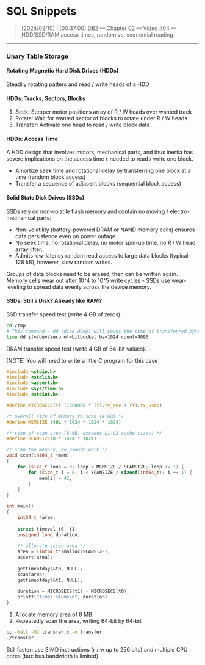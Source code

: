 # SQL Snippets



> [2024/02/10] | [00:37:00]
> DB2 — Chapter 02 — Video #04 — HDD/SSD/RAM access times, random vs. sequential reading

---

### Unary Table Storage

#### Rotating Magnetic Hard Disk Drives (HDDs)

Steadily rotating patters and read / write heads of a HDD



#### HDDs: Tracks, Sectors, Blocks

1. Seek: Stepper motor positions array of R / W heads over wanted track
2. Rotate: Wait for wanted sector of blocks to rotate under R / W heads
3. Transfer: Activate one head to read / write block data



#### HDDs: Access Time

A HDD design that involves motors, mechanical parts, and thus inertia has severe implications on the access time `t` needed to read / write one block.

- Amortize seek time and rotational delay by transferring one block at a time (random block access)
- Transfer a sequence of adjacent blocks (sequential block access)



#### Solid State Disk Drives (SSDs)

SSDs rely on non-volatile flash memory and contain no moving / electro-mechanical parts:

- Non-volatility (battery-powered DRAM or NAND memory cells) ensures data persistence even on power outage.
- No seek time, no rotational delay, no motor spin-up time, no R / W head array jitter.
- Admits low-latency random read access to large data blocks (typical: 128 kB), however, slow random writes.

Groups of data blocks need to be erased, then can be written again. Memory cells wear out after 10^4 to 10^5 write cycles - SSDs use wear-leveling to spread data evenly across the device memory.



#### SSDs: Still a Disk? Already like RAM?

SSD transfer speed test (write 4 GB of zeros):

```bash
cd /tmp
# This command - dd (disk dump) will count the time of transferred bytes
time dd if=/dev/zero of=bitbucket bs=1024 count=4096
```

DRAM transfer speed test (write 4 GB of 64-bit values).

[NOTE] You will need to write a little C program for this case

```c
#include <stdio.h>
#include <stdlib.h>
#include <assert.h>
#include <sys/time.h>
#include <stdint.h>

#define MICROSECS(t) (1000000 * (t).tv_sec + (t).tv_usec)

/* overall size of memory to scan (4 GB) */
#define MEMSIZE (4UL * 1024 * 1024 * 1024)

/* size of scan area (8 MB, exceeds L1-L3 cache sizes) */
#define SCANSIZE(8 * 1024 * 1024)

/* scan the memory, do pseudo work */
void scan(int64_t *mem)
{
    for (size_t loop = 0; loop < MEMSIZE / SCANSIZE; loop += 1) {
        for (size_t i = 0; i < SCANSIZE / sizeof(int64_t); i += 1) {
            mem[i] = 42;
        }
    }
}

int main()
{
    int64_t *area;
    
    struct timeval t0, t1;
    unsigned long duration;
    
    /* allocate sccan area */
    area = (int64_t*)malloc(SCANSIZE);
    assert(area);
    
    gettimeofday(&t0, NULL);
    scan(area);
    gettimeofday(&t1, NULL);
    
    duration = MICROSECS(t1) - MICROSECS(t0);
    printf("time: %1ums\n", duration)
}
```



1. Allocate memory area of 8 MB
2. Repeatedly scan the area, writing 64-bit by 64-bit

```bash
cc -Wall -O2 transfer.c -o transfer
./transfer
```

Still faster: use SIMD instructions (r / w up to 256 bits) and multiple CPU cores (but: bus bandwidth is limited)

































